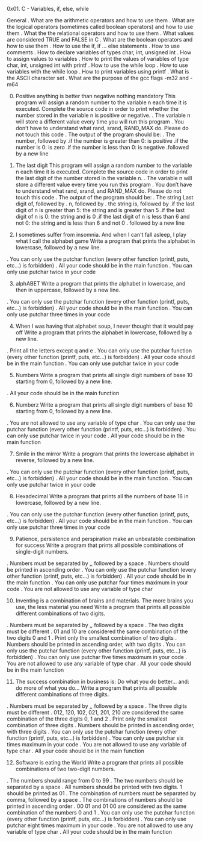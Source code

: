 0x01. C - Variables, if, else, while

General
. What are the arithmetic operators and how to use them
. What are the logical operators (sometimes called boolean operators) and how to use them
. What the the relational operators and how to use them
. What values are considered TRUE and FALSE in C
. What are the boolean operators and how to use them
. How to use the if, if ... else statements
. How to use comments
. How to declare variables of types char, int, unsigned int
. How to assign values to variables
. How to print the values of variables of type char, int, unsigned int with printf
. How to use the while loop
. How to use variables with the while loop
. How to print variables using printf
. What is the ASCII character set
. What are the purpose of the gcc flags -m32 and -m64

0. Positive anything is better than negative nothing mandatory
This program will assign a random number to the variable n each time it is executed. Complete the source code in order to print whether the number stored in the variable n is positive or negative.
. The variable n will store a different value every time you will run this program
. You don’t have to understand what rand, srand, RAND_MAX do. Please do not touch this code
. The output of the program should be:
. The number, followed by
    .if the number is greater than 0: is positive
    .if the number is 0: is zero
    .if the number is less than 0: is negative
.followed by a new line

1. The last digit
This program will assign a random number to the variable n each time it is executed. Complete the source code in order to print the last digit of the number stored in the variable n.
. The variable n will store a different value every time you run this program
. You don’t have to understand what rand, srand, and RAND_MAX do. Please do not touch this code
. The output of the program should be:
    . The string Last digit of, followed by
. n, followed by
. the string is, followed by
    .if the last digit of n is greater than 5: the string and is greater than 5
    .if the last digit of n is 0: the string and is 0
    .if the last digit of n is less than 6 and not 0: the string and is less than 6 and not 0
. followed by a new line

2. I sometimes suffer from insomnia. And when I can't fall asleep, I play what I call the alphabet game
Write a program that prints the alphabet in lowercase, followed by a new line.

. You can only use the putchar function (every other function (printf, puts, etc…) is forbidden)
. All your code should be in the main function
. You can only use putchar twice in your code

3. alphABET
Write a program that prints the alphabet in lowercase, and then in uppercase, followed by a new line.

. You can only use the putchar function (every other function (printf, puts, etc…) is forbidden)
. All your code should be in the main function
. You can only use putchar three times in your code

4. When I was having that alphabet soup, I never thought that it would pay off
Write a program that prints the alphabet in lowercase, followed by a new line.

. Print all the letters except q and e
. You can only use the putchar function (every other function (printf, puts, etc…) is forbidden)
. All your code should be in the main function
. You can only use putchar twice in your code

5.  Numbers
Write a program that prints all single digit numbers of base 10 starting from 0, followed by a new line.

. All your code should be in the main function

6. Numberz
Write a program that prints all single digit numbers of base 10 starting from 0, followed by a new line.

. You are not allowed to use any variable of type char
. You can only use the putchar function (every other function (printf, puts, etc…) is forbidden)
. You can only use putchar twice in your code
. All your code should be in the main function

7. Smile in the mirror
Write a program that prints the lowercase alphabet in reverse, followed by a new line.

. You can only use the putchar function (every other function (printf, puts, etc…) is forbidden)
. All your code should be in the main function
. You can only use putchar twice in your code

8. Hexadecimal
Write a program that prints all the numbers of base 16 in lowercase, followed by a new line.

. You can only use the putchar function (every other function (printf, puts, etc…) is forbidden)
. All your code should be in the main function
. You can only use putchar three times in your code

9. Patience, persistence and perspiration make an unbeatable combination for success
Write a program that prints all possible combinations of single-digit numbers.

. Numbers must be separated by ,, followed by a space
. Numbers should be printed in ascending order
. You can only use the putchar function (every other function (printf, puts, etc…) is forbidden)
. All your code should be in the main function
. You can only use putchar four times maximum in your code
. You are not allowed to use any variable of type char

10. Inventing is a combination of brains and materials. The more brains you use, the less material you need
Write a program that prints all possible different combinations of two digits.

. Numbers must be separated by ,, followed by a space
. The two digits must be different
. 01 and 10 are considered the same combination of the two digits 0 and 1
. Print only the smallest combination of two digits
. Numbers should be printed in ascending order, with two digits
. You can only use the putchar function (every other function (printf, puts, etc…) is forbidden)
. You can only use putchar five times maximum in your code
. You are not allowed to use any variable of type char
. All your code should be in the main function

11. The success combination in business is: Do what you do better... and: do more of what you do...
Write a program that prints all possible different combinations of three digits.

. Numbers must be separated by ,, followed by a space
. The three digits must be different
. 012, 120, 102, 021, 201, 210 are considered the same combination of the three digits 0, 1 and 2
. Print only the smallest combination of three digits
. Numbers should be printed in ascending order, with three digits
. You can only use the putchar function (every other function (printf, puts, etc…) is forbidden)
. You can only use putchar six times maximum in your code
. You are not allowed to use any variable of type char
. All your code should be in the main function

12. Software is eating the World
Write a program that prints all possible combinations of two two-digit numbers.

. The numbers should range from 0 to 99
. The two numbers should be separated by a space
. All numbers should be printed with two digits. 1 should be printed as 01
. The combination of numbers must be separated by comma, followed by a space
. The combinations of numbers should be printed in ascending order
. 00 01 and 01 00 are considered as the same combination of the numbers 0 and 1
. You can only use the putchar function (every other function (printf, puts, etc…) is forbidden)
. You can only use putchar eight times maximum in your code
. You are not allowed to use any variable of type char
. All your code should be in the main function
